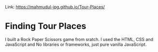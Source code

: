 Link: https://mahmudul-jpg.github.io/Tour-Places/
# Finding Tour Places
I built a Rock Paper Scissors game from sratch. I used  the HTML, CSS and JavaScript and  No libraries or frameworks, just pure vanilla JavaScript.
